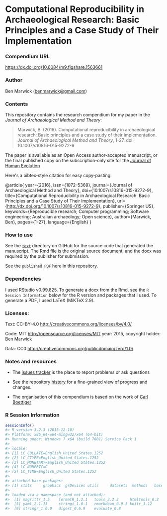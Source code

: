 <!-- README.md is generated from README.Rmd. Please edit that file -->
Computational Reproducibility in Archaeological Research: Basic Principles and a Case Study of Their Implementation
===================================================================================================================

### Compendium URL

<https://dx.doi.org/10.6084/m9.figshare.1563661>

### Author

Ben Marwick (<benmarwick@gmail.com>)

### Contents

This repository contains the research compendium for my paper in the *Journal of Archaeological Method and Theory*:

> Marwick, B. (2016). Computational reproducibility in archaeological research: Basic principles and a case study of their implementation. *Journal of Archaeological Method and Theory*, 1-27. doi: 10.1007/s10816-015-9272-9

The paper is available as an Open Access author-accepted manuscript, or the final published copy on the subscription-only site for the [Journal of Human Evolution](http://link.springer.com/article/10.1007/s10816-015-9272-9)

Here's a bibtex-style citation for easy copy-pasting:

@article{ year={2016}, issn={1072-5369}, journal={Journal of Archaeological Method and Theory}, doi={10.1007/s10816-015-9272-9}, title={Computational Reproducibility in Archaeological Research: Basic Principles and a Case Study of Their Implementation}, url={<http://dx.doi.org/10.1007/s10816-015-9272-9>}, publisher={Springer US}, keywords={Reproducible research; Computer programming; Software engineering; Australian archaeology; Open science}, author={Marwick, Ben}, pages={1-27}, language={English} }

### How to use

See the [`text`](https://github.com/benmarwick/basic_computational_reproducibility_case_study/text) directory on GitHub for the source code that generated the manuscript. The Rmd file is the original source document, and the docx was required by the publisher for submission.

See the [`published PDF`](https://github.com/benmarwick/basic_computational_reproducibility_case_study/published) here in this repository.

### Dependencies

I used RStudio v0.99.825. To generate a docx from the Rmd, see the `R Session Information` below for the R version and packages that I used. To generate a PDF, I used LaTeX (MiKTeX 2.9).

### Licenses:

Text: CC-BY-4.0 <http://creativecommons.org/licenses/by/4.0/>

Code: MIT <http://opensource.org/licenses/MIT> year: 2015, copyright holder: Ben Marwick

Data: CC0 <http://creativecommons.org/publicdomain/zero/1.0/>

### Notes and resources

-   The [issues tracker](https://github.com/benmarwick/basic_computational_reproducibility_case_study/issues) is the place to report problems or ask questions

-   See the repository [history](https://github.com/benmarwick/basic_computational_reproducibility_case_study/commits/master) for a fine-grained view of progress and changes.

-   The organisation of this compendium is based on the work of [Carl Boettiger](http://www.carlboettiger.info/)

### R Session Information

``` r
sessionInfo()
#> R version 3.2.3 (2015-12-10)
#> Platform: x86_64-w64-mingw32/x64 (64-bit)
#> Running under: Windows 7 x64 (build 7601) Service Pack 1
#> 
#> locale:
#> [1] LC_COLLATE=English_United States.1252 
#> [2] LC_CTYPE=English_United States.1252   
#> [3] LC_MONETARY=English_United States.1252
#> [4] LC_NUMERIC=C                          
#> [5] LC_TIME=English_United States.1252    
#> 
#> attached base packages:
#> [1] stats     graphics  grDevices utils     datasets  methods   base     
#> 
#> loaded via a namespace (and not attached):
#>  [1] magrittr_1.5    formatR_1.2.1   tools_3.2.3     htmltools_0.3  
#>  [5] yaml_2.1.13     stringi_1.0-1   rmarkdown_0.9.3 knitr_1.12     
#>  [9] stringr_1.0.0   digest_0.6.9    evaluate_0.8
```
